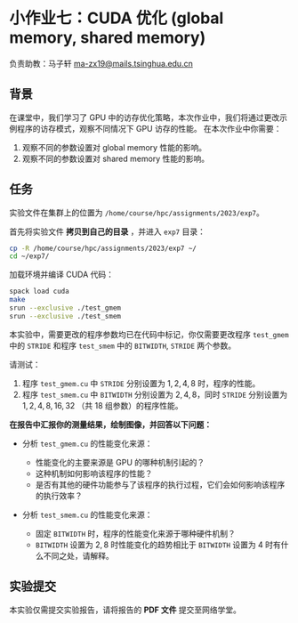 # 小作业七：CUDA 优化 (global memory, shared memory)

负责助教：马子轩 ma-zx19@mails.tsinghua.edu.cn

## 背景

在课堂中，我们学习了 GPU 中的访存优化策略，本次作业中，我们将通过更改示例程序的访存模式，观察不同情况下 GPU 访存的性能。
在本次作业中你需要：

1. 观察不同的参数设置对 global memory 性能的影响。
2. 观察不同的参数设置对 shared memory 性能的影响。

## 任务

实验文件在集群上的位置为 `/home/course/hpc/assignments/2023/exp7`。

首先将实验文件 **拷贝到自己的目录** ，并进入 `exp7` 目录：

```bash
cp -R /home/course/hpc/assignments/2023/exp7 ~/
cd ~/exp7/
```

加载环境并编译 CUDA 代码：

```bash
spack load cuda
make
srun --exclusive ./test_gmem
srun --exclusive ./test_smem
```

本实验中，需要更改的程序参数均已在代码中标记，你仅需要更改程序 `test_gmem` 中的 `STRIDE` 和程序 `test_smem` 中的 `BITWIDTH`, `STRIDE` 两个参数。

请测试：

1. 程序 `test_gmem.cu` 中 `STRIDE` 分别设置为 $1, 2, 4, 8$ 时，程序的性能。
2. 程序 `test_smem.cu` 中 `BITWIDTH` 分别设置为 $2, 4, 8$，同时 `STRIDE` 分别设置为 $1, 2, 4, 8, 16, 32$ （共 18 组参数）的程序性能。

**在报告中汇报你的测量结果，绘制图像，并回答以下问题：**

* 分析 `test_gmem.cu` 的性能变化来源：
    * 性能变化的主要来源是 GPU 的哪种机制引起的？
    * 这种机制如何影响该程序的性能？
    * 是否有其他的硬件功能参与了该程序的执行过程，它们会如何影响该程序的执行效率？

* 分析 `test_smem.cu` 的性能变化来源：
    * 固定 `BITWIDTH` 时，程序的性能变化来源于哪种硬件机制？
    * `BITWIDTH` 设置为 $2, 8$ 时性能变化的趋势相比于 `BITWIDTH` 设置为 $4$ 时有什么不同之处，请解释。

## 实验提交

本实验仅需提交实验报告，请将报告的 **PDF 文件** 提交至网络学堂。
